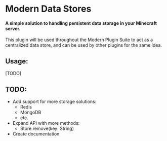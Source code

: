 # Modern Data Stores

#### A simple solution to handling persistent data storage in your Minecraft server.

This plugin will be used throughout the Modern Plugin Suite to act as a centralized data store, and can be used by other
plugins for the same idea.

## Usage:

[TODO]

## TODO:

- Add support for more storage solutions:
    - Redis
    - MongoDB
    - etc.
- Expand API with more methods:
    - Store.remove(key: String)
- Create documentation